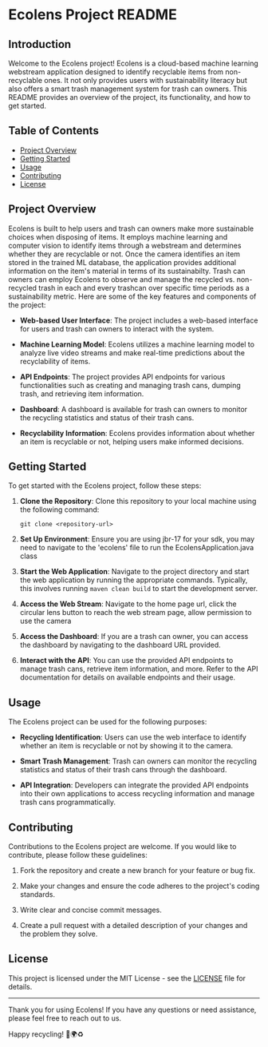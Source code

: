 # Ecolens Project README

## Introduction

Welcome to the Ecolens project! Ecolens is a cloud-based machine learning webstream application designed to identify recyclable items from non-recyclable ones.
It not only provides users with sustainability literacy but also offers a smart trash management system for trash can owners. 
This README provides an overview of the project, its functionality, and how to get started.

## Table of Contents

- [Project Overview](#project-overview)
- [Getting Started](#getting-started)
- [Usage](#usage)
- [Contributing](#contributing)
- [License](#license)

## Project Overview

Ecolens is built to help users and trash can owners make more sustainable choices when disposing of items. 
It employs machine learning and computer vision to identify items through a webstream and determines whether they are recyclable or not. 
Once the camera identifies an item stored in the trained ML database, the application provides additional information on the item's material in terms of its sustainabilty.
Trash can owners can employ Ecolens to observe and manage the recycled vs. non-recycled trash in each and every trashcan over specific time periods as a sustainability metric.
Here are some of the key features and components of the project:

- **Web-based User Interface**: The project includes a web-based interface for users and trash can owners to interact with the system.

- **Machine Learning Model**: Ecolens utilizes a machine learning model to analyze live video streams and make real-time predictions about the recyclability of items.

- **API Endpoints**: The project provides API endpoints for various functionalities such as creating and managing trash cans, dumping trash, and retrieving item information.

- **Dashboard**: A dashboard is available for trash can owners to monitor the recycling statistics and status of their trash cans.

- **Recyclability Information**: Ecolens provides information about whether an item is recyclable or not, helping users make informed decisions.

## Getting Started

To get started with the Ecolens project, follow these steps:

1. **Clone the Repository**: Clone this repository to your local machine using the following command:

   ```
   git clone <repository-url>
   ```

2. **Set Up Environment**: Ensure you are using jbr-17 for your sdk, you may need to navigate to the 'ecolens' file to run the EcolensApplication.java class

3. **Start the Web Application**: Navigate to the project directory and start the web application by running the appropriate commands. Typically, this involves running `maven clean build` to start the development server.

4. **Access the Web Stream**: Navigate to the home page url, click the circular lens button to reach the web stream page, allow permission to use the camera

5. **Access the Dashboard**: If you are a trash can owner, you can access the dashboard by navigating to the dashboard URL provided.

6. **Interact with the API**: You can use the provided API endpoints to manage trash cans, retrieve item information, and more. Refer to the API documentation for details on available endpoints and their usage.

## Usage

The Ecolens project can be used for the following purposes:

- **Recycling Identification**: Users can use the web interface to identify whether an item is recyclable or not by showing it to the camera.

- **Smart Trash Management**: Trash can owners can monitor the recycling statistics and status of their trash cans through the dashboard.

- **API Integration**: Developers can integrate the provided API endpoints into their own applications to access recycling information and manage trash cans programmatically.

## Contributing

Contributions to the Ecolens project are welcome. If you would like to contribute, please follow these guidelines:

1. Fork the repository and create a new branch for your feature or bug fix.

2. Make your changes and ensure the code adheres to the project's coding standards.

3. Write clear and concise commit messages.

4. Create a pull request with a detailed description of your changes and the problem they solve.

## License

This project is licensed under the MIT License - see the [LICENSE](LICENSE) file for details.

---

Thank you for using Ecolens! If you have any questions or need assistance, please feel free to reach out to us.

Happy recycling! 🌿🌍♻️
